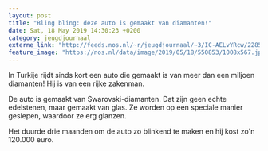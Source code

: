 ```yaml
---
layout: post
title: "Bling bling: deze auto is gemaakt van diamanten!"
date: Sat, 18 May 2019 14:30:23 +0200
category: jeugdjournaal
externe_link: "http://feeds.nos.nl/~r/jeugdjournaal/~3/IC-AELvYRcw/2285233"
feature_image: "https://nos.nl/data/image/2019/05/18/550853/1008x567.jpg"
---
```


<p>In Turkije rijdt sinds kort een auto die gemaakt is van meer dan een miljoen diamanten! Hij is van een rijke zakenman.</p>
<p>De auto is gemaakt van Swarovski-diamanten. Dat zijn geen echte edelstenen, maar gemaakt van glas. Ze worden op een speciale manier geslepen, waardoor ze erg glanzen.</p>
<p>Het duurde drie maanden om de auto zo blinkend te maken en hij kost zo'n 120.000 euro.</p><img src="http://feeds.feedburner.com/~r/jeugdjournaal/~4/IC-AELvYRcw" height="1" width="1" alt=""/>

